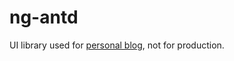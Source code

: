 # ng-antd

UI library used for [personal blog](https://github.com/trotyl/trotylde), not for production.
